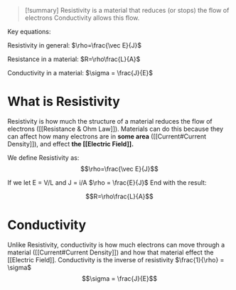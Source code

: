 
>[!summary]
Resistivity is a material that reduces (or stops) the flow of electrons
Conductivity allows this flow. 
>
Key equations:
>
Resistivity in general:
$\rho=\frac{\vec E}{J}$
>
Resistance in a material:
$R=\rho\frac{L}{A}$
>
Conductivity in a material:
$\sigma = \frac{J}{E}$

# What is Resistivity 
Resistivity is how much the structure of a material reduces the flow of electrons ([[Resistance & Ohm Law]]). Materials can do this because they can affect how many electrons are in **some area** ([[Current#Current Density]]), and effect **the [[Electric Field]].**

We define Resistivity as:
$$\rho=\frac{\vec E}{J}$$

If we let E = V/L and J = i/A
$\rho = \frac{E}{J}$
End with the result:

$$R=\rho\frac{L}{A}$$
# Conductivity
Unlike Resistivity, conductivity is how much electrons can move through a material ([[Current#Current Density]]) and how that material effect the [[Electric Field]].
Conductivity is the inverse of resistivity $\frac{1}{\rho} = \sigma$  
$$\sigma = \frac{J}{E}$$




